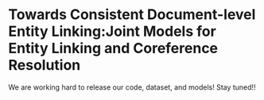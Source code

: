 # Towards Consistent Document-level Entity Linking:Joint Models for Entity Linking and Coreference Resolution
We are working hard to release our code, dataset, and models! Stay tuned!!
